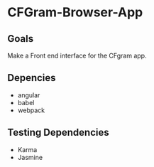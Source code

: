 # CFGram-Browser-App

## Goals
Make a Front end interface for the CFgram app.

## Depencies
* angular
* babel
* webpack

## Testing Dependencies
* Karma
* Jasmine
